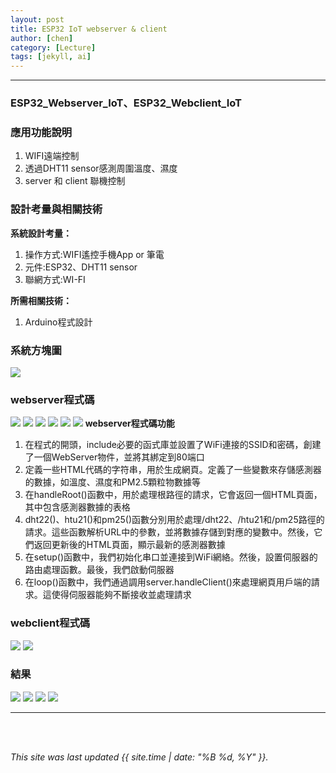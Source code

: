 ```yaml
---
layout: post
title: ESP32 IoT webserver & client
author: [chen]
category: [Lecture]
tags: [jekyll, ai]
---
```

---
### ESP32_Webserver_IoT、ESP32_Webclient_IoT


### 應用功能說明
1. WIFI遠端控制 
2. 透過DHT11 sensor感測周圍溫度、濕度
3. server 和 client 聯機控制

### 設計考量與相關技術
**系統設計考量：**<br>
1. 操作方式:WIFI遙控手機App or 筆電
2. 元件:ESP32、DHT11 sensor 
3. 聯網方式:WI-FI

**所需相關技術：**
1. Arduino程式設計


### 系統方塊圖
![](https://github.com/hjgyjg123/MCU-project/blob/main/images/Webserver%E7%B3%BB%E7%B5%B1%E6%96%B9%E5%A1%8A%E5%9C%96.jpg?raw=true)


### webserver程式碼
![](https://github.com/hjgyjg123/MCU-project/blob/main/images/webserver%2001.jpg?raw=true)
![](https://github.com/hjgyjg123/MCU-project/blob/main/images/webserver_IOT%202.jpg?raw=true)
![](https://github.com/hjgyjg123/MCU-project/blob/main/images/webserver_IOT%203.jpg?raw=true)
![](https://github.com/hjgyjg123/MCU-project/blob/main/images/webserver_IOT%204.jpg?raw=true)
![](https://github.com/hjgyjg123/MCU-project/blob/main/images/webserver_IOT%205.jpg?raw=true)
![](https://github.com/hjgyjg123/MCU-project/blob/main/images/webserver_IOT%206.jpg?raw=true)
**webserver程式碼功能**
1. 在程式的開頭，include必要的函式庫並設置了WiFi連接的SSID和密碼，創建了一個WebServer物件，並將其綁定到80端口
2. 定義一些HTML代碼的字符串，用於生成網頁。定義了一些變數來存儲感測器的數據，如溫度、濕度和PM2.5顆粒物數據等
3. 在handleRoot()函數中，用於處理根路徑的請求，它會返回一個HTML頁面，其中包含感測器數據的表格
4. dht22()、htu21()和pm25()函數分別用於處理/dht22、/htu21和/pm25路徑的請求。這些函數解析URL中的參數，並將數據存儲到對應的變數中。然後，它們返回更新後的HTML頁面，顯示最新的感測器數據
5. 在setup()函數中，我們初始化串口並連接到WiFi網絡。然後，設置伺服器的路由處理函數。最後，我們啟動伺服器
6. 在loop()函數中，我們通過調用server.handleClient()來處理網頁用戶端的請求。這使得伺服器能夠不斷接收並處理請求

### webclient程式碼
![](https://github.com/hjgyjg123/MCU-project/blob/main/images/webclient%2001.jpg?raw=true)
![](https://github.com/hjgyjg123/MCU-project/blob/main/images/webclient%2002.jpg?raw=true)

### 結果
![](https://github.com/hjgyjg123/MCU-project/blob/main/images/webserver%202.jpg?raw=true)
![](https://github.com/hjgyjg123/MCU-project/blob/main/images/webserver%203.jpg?raw=true)
![](https://github.com/hjgyjg123/MCU-project/blob/main/images/webserver%204.jpg?raw=true)
![](https://github.com/hjgyjg123/MCU-project/blob/main/images/webserver%201.jpg?raw=true)

---
<br>
<br>

*This site was last updated {{ site.time | date: "%B %d, %Y" }}.*


